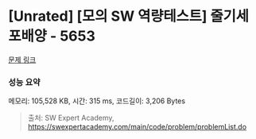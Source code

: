 # [Unrated] [모의 SW 역량테스트] 줄기세포배양 - 5653 

[문제 링크](https://swexpertacademy.com/main/code/problem/problemDetail.do?contestProbId=AWXRJ8EKe48DFAUo) 

### 성능 요약

메모리: 105,528 KB, 시간: 315 ms, 코드길이: 3,206 Bytes



> 출처: SW Expert Academy, https://swexpertacademy.com/main/code/problem/problemList.do